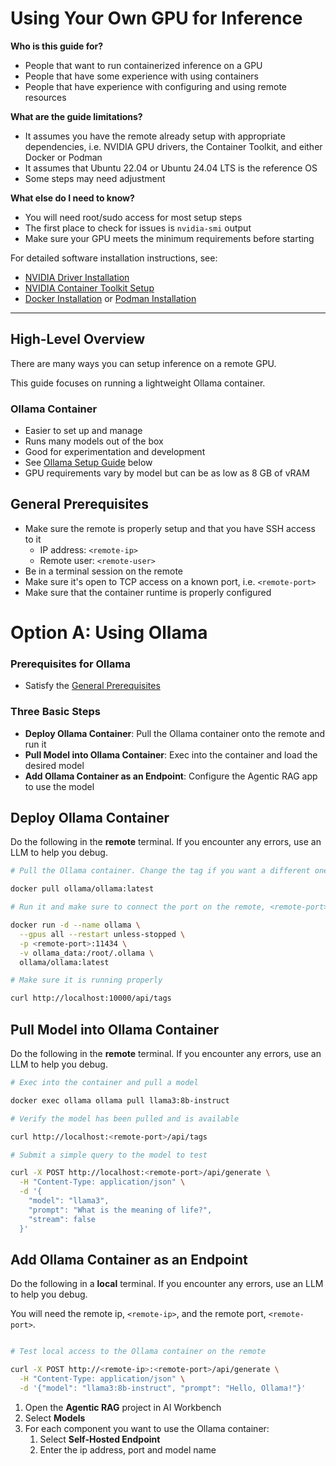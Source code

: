 # Using Your Own GPU for Inference

**Who is this guide for?** 
- People that want to run containerized inference on a GPU
- People that have some experience with using containers
- People that have experience with configuring and using remote resources

**What are the guide limitations?** 
- It assumes you have the remote already setup with appropriate dependencies, i.e. NVIDIA GPU drivers, the Container Toolkit, 
  and either Docker or Podman
- It assumes that Ubuntu 22.04 or Ubuntu 24.04 LTS is the reference OS
- Some steps may need adjustment 

**What else do I need to know?**
- You will need root/sudo access for most setup steps
- The first place to check for issues is `nvidia-smi` output
- Make sure your GPU meets the minimum requirements before starting

For detailed software installation instructions, see:
- [NVIDIA Driver Installation](https://docs.nvidia.com/datacenter/tesla/tesla-installation-notes/index.html)
- [NVIDIA Container Toolkit Setup](https://docs.nvidia.com/datacenter/cloud-native/container-toolkit/latest/install-guide.html)
- [Docker Installation](https://docs.docker.com/engine/install/ubuntu/) or [Podman Installation](https://podman.io/docs/installation)

---

## High-Level Overview

There are many ways you can setup inference on a remote GPU. 

This guide focuses on running a lightweight Ollama container.

### Ollama Container
 - Easier to set up and manage
 - Runs many models out of the box
 - Good for experimentation and development
 - See [Ollama Setup Guide](#ollama-setup) below
 - GPU requirements vary by model but can be as low as 8 GB of vRAM

## General Prerequisites

- Make sure the remote is properly setup and that you have SSH access to it
  - IP address: ``<remote-ip>``
  - Remote user: ``<remote-user>``
- Be in a terminal session on the remote
- Make sure it's open to TCP access on a known port, i.e. ``<remote-port>``
- Make sure that the container runtime is properly configured

# Option A: Using Ollama

### Prerequisites for Ollama
- Satisfy the [General Prerequisites](#general-prerequisites)

### Three Basic Steps
- **Deploy Ollama Container**: Pull the Ollama container onto the remote and run it
- **Pull Model into Ollama Container**: Exec into the container and load the desired model
- **Add Ollama Container as an Endpoint**: Configure the Agentic RAG app to use the model

## Deploy Ollama Container

Do the following in the **remote** terminal. If you encounter any errors, use an LLM to help you debug. 

```bash
# Pull the Ollama container. Change the tag if you want a different one. 

docker pull ollama/ollama:latest

# Run it and make sure to connect the port on the remote, <remote-port>, to the Ollama port in the container, 11434

docker run -d --name ollama \
  --gpus all --restart unless-stopped \
  -p <remote-port>:11434 \
  -v ollama_data:/root/.ollama \
  ollama/ollama:latest

# Make sure it is running properly

curl http://localhost:10000/api/tags

```

## Pull Model into Ollama Container

Do the following in the **remote** terminal. If you encounter any errors, use an LLM to help you debug. 

```bash
# Exec into the container and pull a model

docker exec ollama ollama pull llama3:8b-instruct

# Verify the model has been pulled and is available

curl http://localhost:<remote-port>/api/tags

# Submit a simple query to the model to test

curl -X POST http://localhost:<remote-port>/api/generate \
  -H "Content-Type: application/json" \
  -d '{
    "model": "llama3",
    "prompt": "What is the meaning of life?",
    "stream": false
  }'


```

## Add Ollama Container as an Endpoint

Do the following in a **local** terminal. If you encounter any errors, use an LLM to help you debug. 

You will need the remote ip, ``<remote-ip>``, and the remote port, ``<remote-port>``.

```bash

# Test local access to the Ollama container on the remote 

curl -X POST http://<remote-ip>:<remote-port>/api/generate \
  -H "Content-Type: application/json" \
  -d '{"model": "llama3:8b-instruct", "prompt": "Hello, Ollama!"}'
```



1. Open the **Agentic RAG** project in AI Workbench
2. Select **Models**
3. For each component you want to use the Ollama container:
   1. Select **Self-Hosted Endpoint**
   2. Enter the ip address, port and model name



